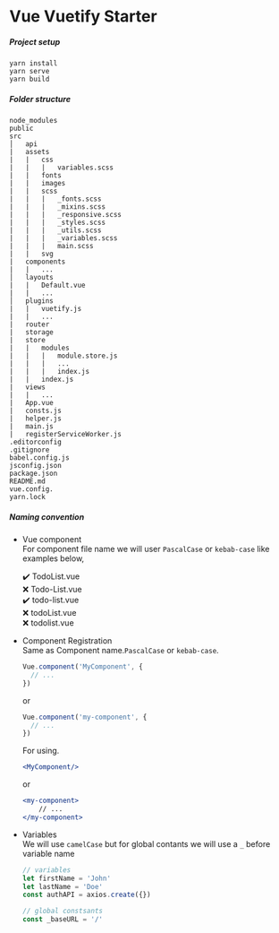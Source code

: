 # Vue Vuetify Starter

##### Project setup
```
yarn install
yarn serve
yarn build
```

##### Folder structure

```
node_modules
public
src
│   api
|   assets
|   |   css
|   |   |   variables.scss
|   |   fonts
|   |   images
|   |   scss
|   |   |   _fonts.scss
|   |   |   _mixins.scss
|   |   |   _responsive.scss
|   |   |   _styles.scss
|   |   |   _utils.scss
|   |   |   _variables.scss
|   |   |   main.scss
|   |   svg
|   components
|   |   ...
│   layouts
|   |   Default.vue    
|   |   ...
│   plugins
|   |   vuetify.js
|   |   ...
|   router
|   storage
|   store
|   |   modules
|   |   |   module.store.js
|   |   |   ...
|   |   |   index.js
|   |   index.js
|   views
|   |   ...
|   App.vue
|   consts.js
|   helper.js
|   main.js
|   registerServiceWorker.js
.editorconfig
.gitignore
babel.config.js
jsconfig.json
package.json
README.md
vue.config.
yarn.lock
```

##### Naming convention

- Vue component<br>
  For component file name we will user `PascalCase` or `kebab-case` like examples below,<br>

  :heavy_check_mark: TodoList.vue<br>
  :x: Todo-List.vue<br>
  :heavy_check_mark: todo-list.vue<br>
  :x: todoList.vue<br>
  :x: todolist.vue
  <br>
- Component Registration<br>
  Same as Component name.`PascalCase` or `kebab-case`.
  ```js
  Vue.component('MyComponent', {
    // ...
  })
  ```
  or
  ```js
  Vue.component('my-component', {
    // ...
  })
  ```
  For using.
  ```jsx
  <MyComponent/>
  ```
  or
  ```jsx
  <my-component>
      // ...
  </my-component>
  ```

- Variables<br>
  We will use `camelCase` but for global contants we will use a `_` before variable name
  </sup>
  ```js
  // variables
  let firstName = 'John'
  let lastName = 'Doe'
  const authAPI = axios.create({})

  // global constsants
  const _baseURL = '/'
  ```